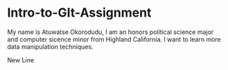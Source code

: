 # Intro-to-GIt-Assignment
My name is Atuwatse Okorodudu, I am an honors political science major and computer sicence minor from Highland California. I want to learn more data manipulation techniques.

New Line
